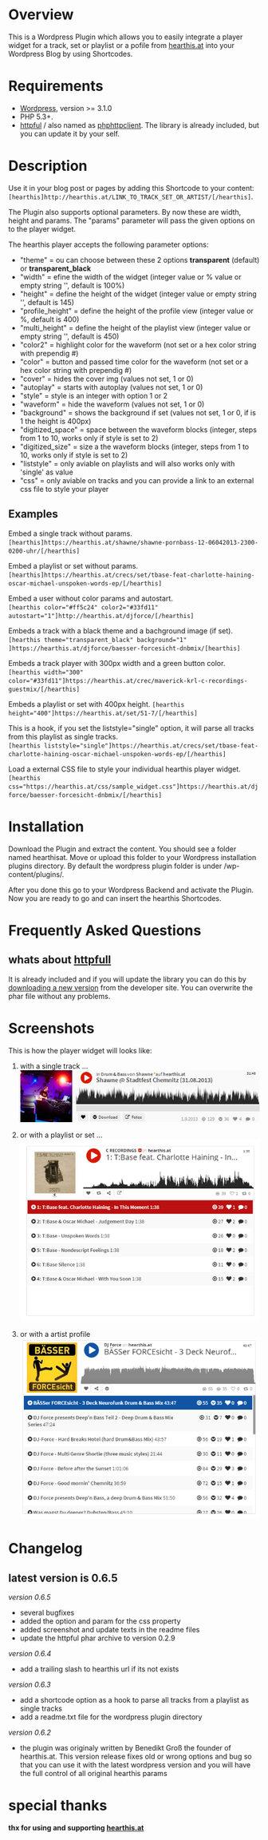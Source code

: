 # Overview

This is a Wordpress Plugin which allows you to easily integrate a player widget for a track, set or playlist or a pofile from [hearthis.at][1] into your Wordpress Blog by using Shortcodes.

Requirements
==========

 * [Wordpress][2], version >= 3.1.0  
 * PHP 5.3+. 
 * [httpful][3] / also named as [phphttpclient][4].
    The library is already included, but you can update it by your self.

Description
==========

Use it in your blog post or pages by adding this Shortcode to your content:  
`[hearthis]http://hearthis.at/LINK_TO_TRACK_SET_OR_ARTIST/[/hearthis]`.

The Plugin also supports optional parameters. By now these are width, height and params.
The "params" parameter will pass the given options on to the player widget. 

The hearthis player accepts the following parameter options:

* "theme" = ou can choose between these 2 options __transparent__ (default) or __transparent_black__
* "width" = efine the width of the widget (integer value or % value or empty string '', default is 100%)   
* "height" = define the height of the widget (integer value or empty string '', default is 145)  
* "profile_height" = define the height of the profile view (integer value or %, default is 400)  
* "multi_height" = define the height of the playlist view (integer value or empty string '', default is 450)  
* "color2" = highlight color for the waveform (not set or a hex color string with prependig #)  
* "color" = button and passed time color for the waveform (not set or a hex color string with prependig #)  
* "cover" = hides the cover img (values not set, 1 or 0)  
* "autoplay" = starts with autoplay (values not set, 1 or 0)  
* "style" = style is an integer with option 1 or 2 
* "waveform" = hide the waveform (values not set, 1 or 0)  
* "background" = shows the background if set (values not set, 1 or 0, if is 1 the height is 400px)  
* "digitized_space" = space between the waveform blocks (integer, steps from 1 to 10, works only if style is set to 2)  
* "digitized_size" = size a the waveform blocks (integer, steps from 1 to 10, works only if style is set to 2)
* "liststyle" = only aviable on playlists and will also works only with 'single' as value
* "css" = only aviable on tracks and you can provide a link to an external css file to style your player

Examples
------------

Embed a single track without params.  
`[hearthis]https://hearthis.at/shawne/shawne-pornbass-12-06042013-2300-0200-uhr/[/hearthis]`

Embed a playlist or set without params.  
`[hearthis]https://hearthis.at/crecs/set/tbase-feat-charlotte-haining-oscar-michael-unspoken-words-ep/[/hearthis]`

Embed a user without color params and autostart.  
`[hearthis color="#ff5c24" color2="#33fd11" autostart="1"]http://hearthis.at/djforce/[/hearthis]`

Embeds a track with a black theme and a bachground image (if set).  
`[hearthis theme="transparent_black" background="1" ]https://hearthis.at/djforce/baesser-forcesicht-dnbmix/[hearthis]`

Embeds a track player with 300px width and a green button color.  
`[hearthis width="300" color="#33fd11"]https://hearthis.at/crec/maverick-krl-c-recordings-guestmix/[/hearthis]`
      
Embeds a playlist or set with 400px height. 
`[hearthis height="400"]https://hearthis.at/set/51-7/[/hearthis]`

This is a hook, if you set the liststyle="single" option, it will parse all tracks from this playlist as single tracks.  
`[hearthis liststyle="single"]https://hearthis.at/crecs/set/tbase-feat-charlotte-haining-oscar-michael-unspoken-words-ep/[/hearthis]`

Load a external CSS file to style your individual hearthis player widget.  
`[hearthis css="https://hearthis.at/css/sample_widget.css"]https://hearthis.at/djforce/baesser-forcesicht-dnbmix/[/hearthis]`
      
Installation
==========

Download the Plugin and extract the content. You should see a folder
named hearthisat. Move or upload this folder to your Wordpress installation
plugins directory. By default the wordpress plugin folder is under /wp-content/plugins/. 

After you done this go to your Wordpress Backend and activate the Plugin. 
Now you are ready to go and can insert the hearthis Shortcodes.

Frequently Asked Questions
==========

whats about [httpfull][4]
----------
It is already included and if you will update the library you can do this by [downloading a new version][5] from the developer site. You can overwrite the phar file without any problems.


Screenshots
==========

This is how the player widget will looks like:  

1. with a single track ...   
![Track view ](/hearthisat/screenshot_track.png "the view of a single track player")

2. or with a playlist or set ...  
![Playlist view](/hearthisat/screenshot_playlist.png "the view with a playlist widget")  

3. or with a artist profile  
![Profile view](/hearthisat/screenshot_profile.png "the view with an artist widget")  


Changelog
==========

**latest version is 0.6.5**
----------

_version 0.6.5_  
* several bugfixes
* added the option and param for the css property
* added screenshot and update texts in the readme files
* update the httpful phar archive to version 0.2.9

_version 0.6.4_  
* add a trailing slash to hearthis url if its not exists

_version 0.6.3_  
* add a shortcode option as a hook to parse all tracks from a playlist as single tracks  
* add a readme.txt file for the wordpress plugin directory  

_version 0.6.2_  
* the plugin was originaly written by Benedikt Groß the founder of hearthis.at. This version release fixes old or wrong options and bug so that you can use it with the latest wordpress version and you will have the full control of all original hearthis params 


special thanks
==========

**thx for using and supporting [hearthis.at][1]**

[1]: https://hearthis.at/
[2]: https://de.wordpress.org/
[3]: https://github.com/nategood/httpful
[4]: http://phphttpclient.com/
[5]: http://phphttpclient.com/downloads/httpful.phar
